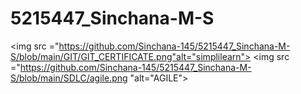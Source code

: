 # 5215447_Sinchana-M-S
<img src ="https://github.com/Sinchana-145/5215447_Sinchana-M-S/blob/main/GIT/GIT_CERTIFICATE.png"alt="simplilearn">
<img src ="https://github.com/Sinchana-145/5215447_Sinchana-M-S/blob/main/SDLC/agile.png "alt="AGILE">



